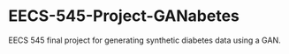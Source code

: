 # EECS-545-Project-GANabetes
EECS 545 final project for generating synthetic diabetes data using a GAN.
